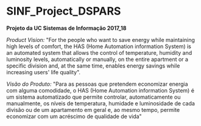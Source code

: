 # SINF_Project_DSPARS
<b>Projeto da UC Sistemas de Informação 2017_18</b>

<i>Product Vision:</i>   "For the people who want to save energy while maintaining high levels of comfort, the HAS (Home Automation information System) is an automated system that allows the control of temperature, humidity and luminosity levels, automatically or manually, on the entire apartment or a specific division and, at the same time, enables energy savings while increasing users' life quality".

<i>Visão do Produto:</i> "Para as pessoas que pretendem economizar energia com alguma comodidade, o HAS (Home Automation information System) é um sistema automatizado que permite controlar, automaticamente ou manualmente, os níveis de temperatura, humidade e luminosidade de cada divisão ou de um apartamento em geral e, ao mesmo tempo, permite economizar com um acréscimo de qualidade de vida"
